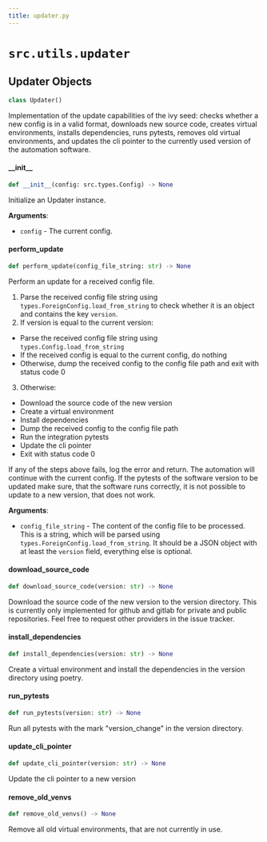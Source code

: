 ```yaml
---
title: updater.py
---
```


# `src.utils.updater`


## Updater Objects

```python
class Updater()
```

Implementation of the update capabilities of the ivy seed: checks
whether a new config is in a valid format, downloads new source code,
creates virtual environments, installs dependencies, runs pytests,
removes old virtual environments, and updates the cli pointer to the
currently used version of the automation software.


#### \_\_init\_\_

```python
def __init__(config: src.types.Config) -> None
```

Initialize an Updater instance.

**Arguments**:

- `config` - The current config.


#### perform\_update

```python
def perform_update(config_file_string: str) -> None
```

Perform an update for a received config file.

1. Parse the received config file string using
`types.ForeignConfig.load_from_string` to check whether
it is an object and contains the key `version`.
2. If version is equal to the current version:
* Parse the received config file string using
`types.Config.load_from_string`
* If the received config is equal to the current
config, do nothing
* Otherwise, dump the received config to the config
file path and exit with status code 0
3. Otherwise:
* Download the source code of the new version
* Create a virtual environment
* Install dependencies
* Dump the received config to the config file path
* Run the integration pytests
* Update the cli pointer
* Exit with status code 0

If any of the steps above fails, log the error and return. The
automation will continue with the current config. If the pytests
of the software version to be updated make sure, that the software
runs correctly, it is not possible to update to a new version, that
does not work.

**Arguments**:

- `config_file_string` - The content of the config file to be processed.
  This is a string, which will be parsed using
  `types.ForeignConfig.load_from_string`. It should
  be a JSON object with at least the `version` field,
  everything else is optional.


#### download\_source\_code

```python
def download_source_code(version: str) -> None
```

Download the source code of the new version to the version
directory. This is currently only implemented for github and
gitlab for private and public repositories. Feel free to request
other providers in the issue tracker.


#### install\_dependencies

```python
def install_dependencies(version: str) -> None
```

Create a virtual environment and install the dependencies in
the version directory using poetry.


#### run\_pytests

```python
def run_pytests(version: str) -> None
```

Run all pytests with the mark "version_change" in the version directory.


#### update\_cli\_pointer

```python
def update_cli_pointer(version: str) -> None
```

Update the cli pointer to a new version


#### remove\_old\_venvs

```python
def remove_old_venvs() -> None
```

Remove all old virtual environments, that are not currently in use.